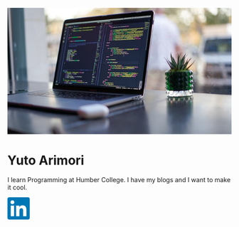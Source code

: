 ![This is programming images.](/images/programming.jpg)
# Yuto Arimori
I learn Programming at Humber College.
I have my blogs and I want to make it cool.

<a href="https://www.linkedin.com/in/yarimori/"><img style="height: 50px; width: 50px;" src="images/linkedin.png" alt="LinkedIn"></a>

